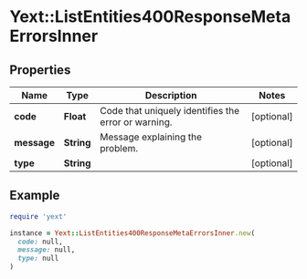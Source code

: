 # Yext::ListEntities400ResponseMetaErrorsInner

## Properties

| Name | Type | Description | Notes |
| ---- | ---- | ----------- | ----- |
| **code** | **Float** | Code that uniquely identifies the error or warning.  | [optional] |
| **message** | **String** | Message explaining the problem. | [optional] |
| **type** | **String** |  | [optional] |

## Example

```ruby
require 'yext'

instance = Yext::ListEntities400ResponseMetaErrorsInner.new(
  code: null,
  message: null,
  type: null
)
```


